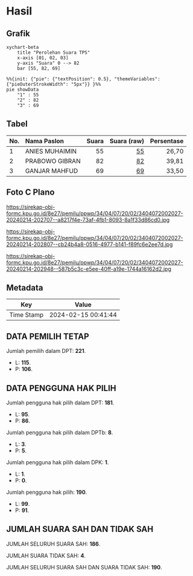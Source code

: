 # Hasil

## Grafik

```mermaid
xychart-beta
    title "Perolehan Suara TPS"
    x-axis [01, 02, 03]
    y-axis "Suara" 0 --> 82
    bar [55, 82, 69]
```

```mermaid
%%{init: {"pie": {"textPosition": 0.5}, "themeVariables": {"pieOuterStrokeWidth": "5px"}} }%%
pie showData
    "1" : 55
    "2" : 82
    "3" : 69
```

## Tabel

| No. | Nama Paslon    | Suara | Suara (raw) | Persentase |
|:--- |:-------------- | -----:| -----------:| ----------:|
| 1   | ANIES MUHAIMIN | 55    | [55][p-1]   | 26,70      |
| 2   | PRABOWO GIBRAN | 82    | [82][p-2]   | 39,81      |
| 3   | GANJAR MAHFUD  | 69    | [69][p-3]   | 33,50      |


[p-1]: https://github.com/gigit-pemilu/pemilu-2024-34-di-yogyakarta/blob/main/pilpres/hitung-suara/sub/34-di-yogyakarta/sub/04-sleman/sub/07-depok/sub/2002-maguwoharjo/sub/027-tps/sub/paslon-1.txt
[p-2]: https://github.com/gigit-pemilu/pemilu-2024-34-di-yogyakarta/blob/main/pilpres/hitung-suara/sub/34-di-yogyakarta/sub/04-sleman/sub/07-depok/sub/2002-maguwoharjo/sub/027-tps/sub/paslon-2.txt
[p-3]: https://github.com/gigit-pemilu/pemilu-2024-34-di-yogyakarta/blob/main/pilpres/hitung-suara/sub/34-di-yogyakarta/sub/04-sleman/sub/07-depok/sub/2002-maguwoharjo/sub/027-tps/sub/paslon-3.txt

## Foto C Plano

https://sirekap-obj-formc.kpu.go.id/8e27/pemilu/ppwp/34/04/07/20/02/3404072002027-20240214-202707--a8217f4e-73af-4fb1-8093-8a1f33d86cd0.jpg

https://sirekap-obj-formc.kpu.go.id/8e27/pemilu/ppwp/34/04/07/20/02/3404072002027-20240214-202807--cb24b4a8-0516-4977-b141-f89fc6e2ee7d.jpg

https://sirekap-obj-formc.kpu.go.id/8e27/pemilu/ppwp/34/04/07/20/02/3404072002027-20240214-202948--587b5c3c-e5ee-40ff-a19e-1744a16162d2.jpg


## Metadata

| Key        | Value               |
| ---------- | ------------------- |
| Time Stamp | 2024-02-15 00:41:44 |


## DATA PEMILIH TETAP

Jumlah pemilih dalam DPT: **221**.
 * L: **115**.
 * P: **106**.

## DATA PENGGUNA HAK PILIH

Jumlah pengguna hak pilih dalam DPT: **181**.
 * L: **95**.
 * P: **86**.

Jumlah pengguna hak pilih dalam DPTb: **8**.
 * L: **3**.
 * P: **5**.

Jumlah pengguna hak pilih dalam DPK: **1**.
 * L: **1**.
 * P: **0**.

Jumlah pengguna hak pilih: **190**.
 * L: **99**.
 * P: **91**.

## JUMLAH SUARA SAH DAN TIDAK SAH

JUMLAH SELURUH SUARA SAH: **186**.

JUMLAH SUARA TIDAK SAH: **4**.

JUMLAH SELURUH SUARA SAH DAN SUARA TIDAK SAH: **190**.


